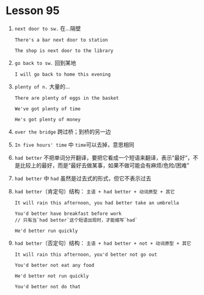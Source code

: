 # Lesson 95

1. `next door to sw.` 在...隔壁

   ```
   There's a bar next door to station

   The shop is next door to the library
   ```

2. `go back to sw.` 回到某地

   ```
   I will go back to home this evening
   ```

3. `plenty of n.` 大量的...

   ```
   There are plenty of eggs in the basket

   We've got plenty of time

   He's got plenty of money
   ```

4. `over the bridge` 跨过桥；到桥的另一边

5. `In five hours' time` 中 `time`可以去掉，意思相同

6. `had better` 不把单词分开翻译，要把它看成一个短语来翻译，表示“最好”，不是比较上的最好，而是“最好去做某事，如果不做可能会有麻烦/危险/困难”

7. `had better` 中 `had` 虽然是过去式的形式，但它不表示过去

8. `had better`（肯定句）结构： `主语 + had better + 动词原型 + 其它`

   ```
   It will rain this afternoon, you had better take an umbrella

   You'd better have breakfast before work
   // 只有当`had better`这个短语出现时，才能缩写`had`

   He'd better run quickly
   ```

9. `had better`（否定句）结构： `主语 + had better + not + 动词原型 + 其它`

   ```
   It will rain this afternoon, you'd better not go out

   You'd better not eat any food

   He'd better not run quickly

   You'd better not do that
   ```
